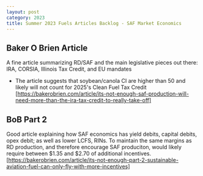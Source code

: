 ```yaml
---
layout: post
category: 2023
title: Summer 2023 Fuels Articles Backlog - SAF Market Economics
---
```


## Baker O Brien Article
A fine article summarizing RD/SAF and the main legislative pieces out there: IRA, CORSIA, Illinois Tax Credit, and EU mandates
- The article suggests that soybean/canola CI are higher than 50 and likely will not count for 2025's Clean Fuel Tax Credit
[https://bakerobrien.com/article/its-not-enough-saf-production-will-need-more-than-the-ira-tax-credit-to-really-take-off] 

## BoB Part 2
Good article explaining how SAF economics has yield debits, capital debits, opex debit; as well as lower LCFS, RINs.
To maintain the same margins as RD production, and therefore encourage SAF produciton, would likely require between $1.35 and $2.70 of additional incentives.
[https://bakerobrien.com/article/its-not-enough-part-2-sustainable-aviation-fuel-can-only-fly-with-more-incentives]
